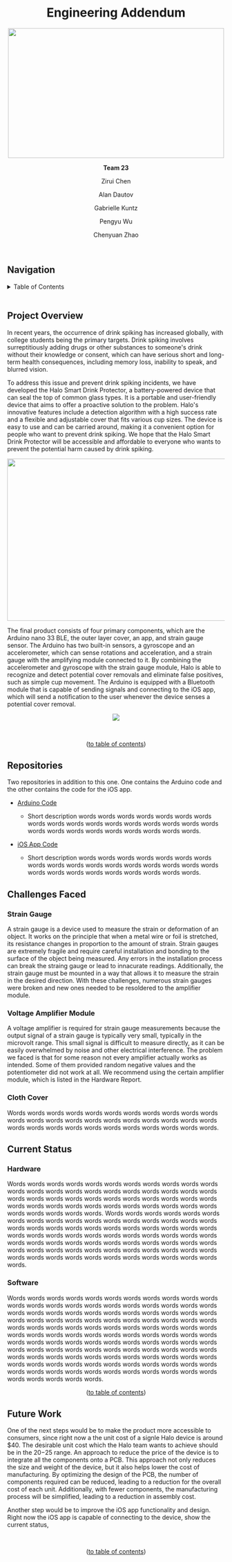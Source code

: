 <h1 align="center">Engineering Addendum</h1>

<p align="center"><img src="Images/HaloLogo.png" width=500 height=300></p>
<p align="center"><b>Team 23</b></p>
<p align="center">Zirui Chen</p>
<p align="center">Alan Dautov</p>
<p align="center">Gabrielle Kuntz</p>
<p align="center">Pengyu Wu</p>
<p align="center">Chenyuan Zhao</p>

<br/>


## Navigation

<!-- TABLE OF CONTENTS -->
<details>
  <summary>Table of Contents</summary>
  <ol>
    <li>
      <a href="#engineering-addendum">Title</a>
    </li>
    <li>
      <a href="#project-overview">Project Overview</a>
    </li>
    <li>
      <a href="#repositories">Repositories</a>
    </li>
    <li>
      <a href="#current-status">Current Status</a>
    </li>
    <li>
      <a href="#future-work">Future Work</a>
    </li>
  </ol>
</details>

<br/>


## Project Overview

In recent years, the occurrence of drink spiking has increased globally, with college students being the primary targets. Drink spiking involves surreptitiously adding drugs or other substances to someone's drink without their knowledge or consent, which can have serious short and long-term health consequences, including memory loss, inability to speak, and blurred vision.

To address this issue and prevent drink spiking incidents, we have developed the Halo Smart Drink Protector, a battery-powered device that can seal the top of common glass types. It is a portable and user-friendly device that aims to offer a proactive solution to the problem. Halo's innovative features include a detection algorithm with a high success rate and a flexible and adjustable cover that fits various cup sizes. The device is easy to use and can be carried around, making it a convenient option for people who want to prevent drink spiking. We hope that the Halo Smart Drink Protector will be accessible and affordable to everyone who wants to prevent the potential harm caused by drink spiking.
<br/>
<p align="center"><img src="Images/SystemOverview.png" width=600 height=375></p>
The final product consists of four primary components, which are the Arduino nano 33 BLE, the outer layer cover, an app, and strain gauge sensor. The Arduino has two built-in sensors, a gyroscope and an accelerometer, which can sense rotations and acceleration, and a strain gauge with the amplifying module connected to it. By combining the accelerometer and gyroscope with the strain gauge module, Halo is able to recognize and detect potential cover removals and eliminate false positives, such as simple cup movement. The Arduino is equipped with a Bluetooth module that is capable of sending signals and connecting to the iOS app, which will send a notification to the user whenever the device senses a potential cover removal.
<p align="center"><img src="Images/Final_prototype.jpg"></p>
<br/>
<p align="center">(<a href="#navigation">to table of contents</a>)</p>


## Repositories

Two repositories in addition to this one. One contains the Arduino code and the other contains the code for the iOS app.

* <a href="https://github.com/dautal/Halo-Smart-Drink-Protector">Arduino Code</a>
  * Short description words words words words words words words words words words words words words words words words words words words words words words words words words words.

* <a href="https://github.com/dautal/HaloApp">iOS App Code</a>
  * Short description words words words words words words words words words words words words words words words words words words words words words words words words words words.

## Challenges Faced
### Strain Gauge
A strain gauge is a device used to measure the strain or deformation of an object. It works on the principle that when a metal wire or foil is stretched, its resistance changes in proportion to the amount of strain. Strain gauges are extremely fragile and require careful installation and bonding to the surface of the object being measured. Any errors in the installation process can break the straing gauge or lead to innacurate readings. Additionally, the strain gauge must be mounted in a way that allows it to measure the strain in the desired direction. With these challenges, numerous strain gauges were broken and new ones needed to be resoldered to the amplifier module.
### Voltage Amplifier Module
A voltage amplifier is required for strain gauge measurements because the output signal of a strain gauge is typically very small, typically in the microvolt range. This small signal is difficult to measure directly, as it can be easily overwhelmed by noise and other electrical interference. The problem we faced is that for some reason not every amplifier actually works as intended. Some of them provided random negative values and the potentiometer did not work at all. We recommend using the certain amplifier module, which is listed in the Hardware Report. 
### Cloth Cover
Words words words words words words words words words words words words words words words words words words words words words words words words words words words words words words words words words.


## Current Status
### Hardware
Words words words words words words words words words words words words words words words words words words words words words words words words words words words words words words words words words words words words words words words words words words words words words words words words words.
Words words words words words words words words words words words words words words words words words words words words words words words words words words words words words words words words words words words words words words words words words words words words words words words words words words words words words words words words words words words words words words words words words words words words words words words words words.

### Software
Words words words words words words words words words words words words words words words words words words words words words words words words words words words words words words words words words words words words words words words words words words words words words words words words words words words words words words words words words words words words words words words words words words words words words words words words words words words words words words words words words words words words words words words words words words words words words words words words words words words words words words words words words words words words words words words words words words words words words words words words words words words words words words.
<br/>
<p align="center">(<a href="#navigation">to table of contents</a>)</p>


## Future Work

One of the next steps would be to make the product more accessible to consumers, since right now a the unit cost of a signle Halo device is around $40. The desirable unit cost which the Halo team wants to achieve should be in the $20-$25 range. An approach to reduce the price of the device is to integrate all the components onto a PCB. This approach not only reduces the size and weight of the device, but it also helps lower the cost of manufacturing. By optimizing the design of the PCB, the number of components required can be reduced, leading to a reduction for the overall cost of each unit. Additionally, with fewer components, the manufacturing process will be simplified, leading to a reduction in assembly cost. 

Another step would be to improve the iOS app functionality and design. Right now the iOS app is capable of connecting to the device, show the current status, 

<br/>
<p align="center">(<a href="#navigation">to table of contents</a>)</p>
